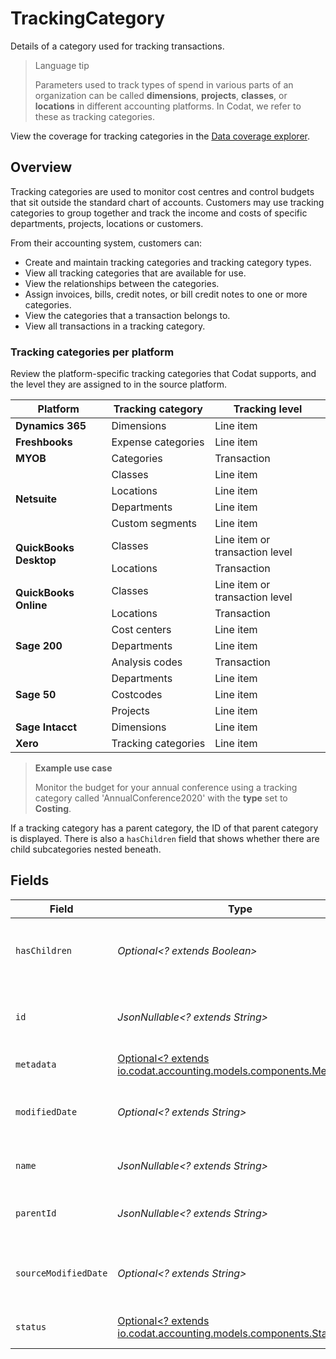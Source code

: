 # TrackingCategory

Details of a category used for tracking transactions.

> Language tip
>
> Parameters used to track types of spend in various parts of an organization can be called  **dimensions**, **projects**, **classes**, or **locations** in different accounting platforms. In Codat, we refer to these as tracking categories.

View the coverage for tracking categories in the <a className="external" href="https://knowledge.codat.io/supported-features/accounting?view=tab-by-data-type&dataType=trackingCategories" target="_blank">Data coverage explorer</a>.

## Overview

Tracking categories are used to monitor cost centres and control budgets that sit outside the standard chart of accounts. Customers may use tracking categories to group together and track the income and costs of specific departments, projects, locations or customers.

From their accounting system, customers can: 

- Create and maintain tracking categories and tracking category types.
- View all tracking categories that are available for use.
- View the relationships between the categories.
- Assign invoices, bills, credit notes, or bill credit notes to one or more categories.
- View the categories that a transaction belongs to.
- View all transactions in a tracking category.

### Tracking categories per platform

Review the platform-specific tracking categories that Codat supports, and the level they are assigned to in the source platform. 

<table>
<thead>
  <tr>
    <th>Platform</th>
    <th>Tracking category</th>
    <th>Tracking level</th>
  </tr>
</thead>
<tbody>
  <tr>
    <td><b>Dynamics 365</b></td>
    <td>Dimensions</td>
    <td>Line item</td>
  </tr>
  <tr>
    <td><b>Freshbooks</b></td>
    <td>Expense&nbsp;categories</td>
    <td>Line item</td>
  </tr>
  <tr>
    <td><b>MYOB</b></td>
    <td>Categories</td>
    <td>Transaction</td>
  </tr>
  <tr>
    <td rowspan=4><b>Netsuite</b></td>
    <td>Classes</td>
    <td>Line item</td>
  </tr>
  <tr>
    <td>Locations</td>
    <td>Line item</td>
  </tr>
  <tr>
    <td>Departments</td>
    <td>Line item</td>
  </tr>
  <tr>
    <td>Custom&nbsp;segments</td>
    <td>Line item</td>
  </tr>
  <tr>
    <td rowspan=2><b>QuickBooks Desktop</b></td>
    <td>Classes</td>
    <td>Line item or transaction level</td>
  </tr>
  <tr>
    <td>Locations</td>
    <td>Transaction</td>
  </tr>
  <tr>
    <td rowspan=2><b>QuickBooks Online</b></td>
    <td>Classes</td>
    <td>Line item or transaction level</td>
  </tr>
  <tr>
    <td>Locations</td>
    <td>Transaction</td>
  </tr>
  <tr>
    <td rowspan=3><b>Sage 200</b></td>
    <td>Cost&nbsp;centers</td>
    <td>Line item</td>
  </tr>
  <tr>
      <td>Departments</td>
    <td>Line item</td>
  </tr>
  <tr>
    <td>Analysis&nbsp;codes</td>
    <td>Transaction</td>
  </tr>
  <tr>
    <td rowspan=3><b>Sage 50</b></td>
    <td>Departments</td>
    <td>Line item</td>
  </tr>
  <tr>
     <td>Costcodes</td>
    <td>Line item</td>
  </tr>
  <tr>
    <td>Projects</td>
    <td>Line item</td>
  </tr>
  <tr>
    <td><b>Sage Intacct</b></td>
    <td>Dimensions</td>
    <td>Line item</td>
  </tr>
  <tr>
    <td><b>Xero</b></td>
    <td>Tracking&nbsp;categories</td>
    <td>Line item</td>
  </tr>
</tbody>
</table>

> **Example use case**
>
> Monitor the budget for your annual conference using a tracking category called 'AnnualConference2020' with the **type** set to **Costing**.

If a tracking category has a parent category, the ID of that parent category is displayed. There is also a `hasChildren` field that shows whether there are child subcategories nested beneath. 


## Fields

| Field                                                                                                     | Type                                                                                                      | Required                                                                                                  | Description                                                                                               | Example                                                                                                   |
| --------------------------------------------------------------------------------------------------------- | --------------------------------------------------------------------------------------------------------- | --------------------------------------------------------------------------------------------------------- | --------------------------------------------------------------------------------------------------------- | --------------------------------------------------------------------------------------------------------- |
| `hasChildren`                                                                                             | *Optional<? extends Boolean>*                                                                             | :heavy_minus_sign:                                                                                        | Boolean value indicating whether this category has SubCategories.                                         |                                                                                                           |
| `id`                                                                                                      | *JsonNullable<? extends String>*                                                                          | :heavy_minus_sign:                                                                                        | The identifier for the item, unique per tracking category.                                                |                                                                                                           |
| `metadata`                                                                                                | [Optional<? extends io.codat.accounting.models.components.Metadata>](../../models/components/Metadata.md) | :heavy_minus_sign:                                                                                        | N/A                                                                                                       |                                                                                                           |
| `modifiedDate`                                                                                            | *Optional<? extends String>*                                                                              | :heavy_minus_sign:                                                                                        | N/A                                                                                                       | 2022-10-23 00:00:00 +0000 UTC                                                                             |
| `name`                                                                                                    | *JsonNullable<? extends String>*                                                                          | :heavy_minus_sign:                                                                                        | The name of the tracking category.                                                                        |                                                                                                           |
| `parentId`                                                                                                | *JsonNullable<? extends String>*                                                                          | :heavy_minus_sign:                                                                                        | The identifier for this item's immediate parent.                                                          |                                                                                                           |
| `sourceModifiedDate`                                                                                      | *Optional<? extends String>*                                                                              | :heavy_minus_sign:                                                                                        | N/A                                                                                                       | 2022-10-23 00:00:00 +0000 UTC                                                                             |
| `status`                                                                                                  | [Optional<? extends io.codat.accounting.models.components.Status>](../../models/components/Status.md)     | :heavy_minus_sign:                                                                                        | Current state of the tracking category.                                                                   |                                                                                                           |